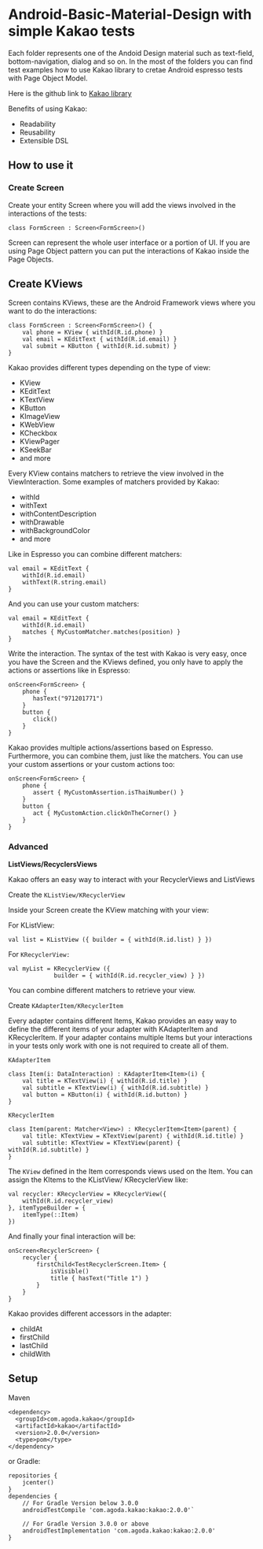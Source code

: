 # Android-Basic-Material-Design with simple Kakao tests

Each folder represents one of the Andoid Design material such as text-field, bottom-navigation, dialog and so on.
In the most of the folders you can find test examples how to use Kakao library to cretae  Android espresso tests
with Page Object Model.

Here is the github link to [Kakao library](https://github.com/agoda-com/Kakao)

Benefits of using Kakao:
* Readability
* Reusability
* Extensible DSL

## How to use it
### Create Screen
Create your entity Screen where you will add the views involved in the interactions of the tests:

`class FormScreen : Screen<FormScreen>()`

Screen can represent the whole user interface or a portion of UI. If you are using Page Object pattern you can put the interactions of Kakao inside the Page Objects.

## Create KViews
Screen contains KViews, these are the Android Framework views where you want to do the interactions:
~~~
class FormScreen : Screen<FormScreen>() {
    val phone = KView { withId(R.id.phone) }
    val email = KEditText { withId(R.id.email) }
    val submit = KButton { withId(R.id.submit) }
}
~~~
Kakao provides different types depending on the type of view:

* KView
* KEditText
* KTextView
* KButton
* KImageView
* KWebView
* KCheckbox
* KViewPager
* KSeekBar
* and more

Every KView contains matchers to retrieve the view involved in the ViewInteraction. Some examples of matchers provided by Kakao:

* withId
* withText
* withContentDescription
* withDrawable
* withBackgroundColor
* and more

Like in Espresso you can combine different matchers:
~~~
val email = KEditText { 
    withId(R.id.email)
    withText(R.string.email)
}
~~~
And you can use your custom matchers:
~~~
val email = KEditText { 
    withId(R.id.email)
    matches { MyCustomMatcher.matches(position) }
}
~~~
Write the interaction.
The syntax of the test with Kakao is very easy, once you have the Screen and the KViews defined, you only have to apply the actions or assertions like in Espresso:
~~~
onScreen<FormScreen> {
    phone {
       hasText("971201771")
    }
    button {
       click()
    }
}
~~~
Kakao provides multiple actions/assertions based on Espresso. Furthermore, you can combine them, just like the matchers. You can use your custom assertions or your custom actions too:
~~~
onScreen<FormScreen> {
    phone {
       assert { MyCustomAssertion.isThaiNumber() }
    }
    button {
       act { MyCustomAction.clickOnTheCorner() }
    }
}
~~~
### Advanced

**ListViews/RecyclersViews**

Kakao offers an easy way to interact with your RecyclerViews and ListViews

Create the `KListView/KRecyclerView`

Inside your Screen create the KView matching with your view:

For KListView:

`val list = KListView ({
           builder = { withId(R.id.list) } })`
           
For `KRecyclerView:`
~~~
val myList = KRecyclerView ({
             builder = { withId(R.id.recycler_view) } })
~~~
You can combine different matchers to retrieve your view.

Create `KAdapterItem/KRecyclerItem`

Every adapter contains different Items, Kakao provides an easy way to define the different items of your adapter with KAdapterItem and KRecyclerItem. If your adapter contains multiple Items but your interactions in your tests only work with one is not required to create all of them.

`KAdapterItem`
~~~
class Item(i: DataInteraction) : KAdapterItem<Item>(i) {
    val title = KTextView(i) { withId(R.id.title) }
    val subtitle = KTextView(i) { withId(R.id.subtitle) }
    val button = KButton(i) { withId(R.id.button) }
}
~~~
`KRecyclerItem`

~~~
class Item(parent: Matcher<View>) : KRecyclerItem<Item>(parent) {
    val title: KTextView = KTextView(parent) { withId(R.id.title) }
    val subtitle: KTextView = KTextView(parent) { withId(R.id.subtitle) }
}
~~~

The `KView` defined in the Item corresponds views used on the Item. You can assign the KItems to the KListView/ KRecyclerView like:
~~~
val recycler: KRecyclerView = KRecyclerView({
    withId(R.id.recycler_view)
}, itemTypeBuilder = {
    itemType(::Item)
})
~~~

And finally your final interaction will be:
~~~
onScreen<RecyclerScreen> {
    recycler {
        firstChild<TestRecyclerScreen.Item> {
            isVisible()
            title { hasText("Title 1") }
        }
    }
}
~~~

Kakao provides different accessors in the adapter:
* childAt
* firstChild
* lastChild
* childWith


## Setup
Maven
~~~
<dependency>
  <groupId>com.agoda.kakao</groupId>
  <artifactId>kakao</artifactId>
  <version>2.0.0</version>
  <type>pom</type>
</dependency>
~~~

or Gradle:
~~~
repositories {
    jcenter()
}
dependencies {
    // For Gradle Version below 3.0.0
    androidTestCompile 'com.agoda.kakao:kakao:2.0.0'`

    // For Gradle Version 3.0.0 or above
    androidTestImplementation 'com.agoda.kakao:kakao:2.0.0'
}
~~~
